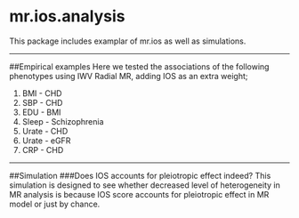 # mr.ios.analysis
This package includes examplar of mr.ios as well as simulations.

---
##Empirical examples
Here we tested the associations of the following phenotypes using IWV Radial MR, adding IOS as an extra weight;
   1. BMI - CHD
   2. SBP - CHD
   3. EDU - BMI
   4. Sleep - Schizophrenia 
   5. Urate - CHD
   6. Urate - eGFR
   7. CRP - CHD
---   

##Simulation
###Does IOS accounts for pleiotropic effect indeed?
This simulation is designed to see whether decreased level of heterogeneity in MR analysis is because IOS score accounts for pleiotropic effect in MR model or just by chance.


